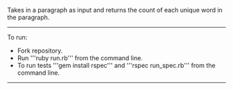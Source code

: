 
Takes in a paragraph as input and returns the count of each unique word in the paragraph.
___
To run:
  - Fork repository.
  - Run '''ruby run.rb''' from the command line.
  - To run tests '''gem install rspec''' and '''rspec run_spec.rb''' from the command line.
___
